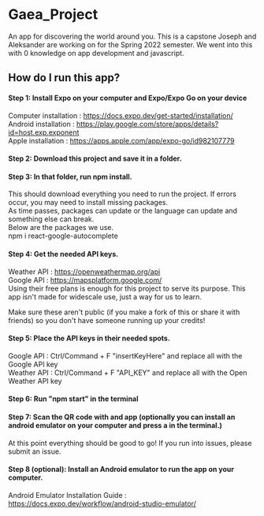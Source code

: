 # Gaea_Project
An app for discovering the world around you. This is a capstone Joseph and Aleksander are working on for the Spring 2022 semester.
We went into this with 0 knowledge on app development and javascript.

## How do I run this app?
#### Step 1: Install Expo on your computer and Expo/Expo Go on your device
Computer installation : https://docs.expo.dev/get-started/installation/  
Android installation  : https://play.google.com/store/apps/details?id=host.exp.exponent  
Apple installation    : https://apps.apple.com/app/expo-go/id982107779  

#### Step 2: Download this project and save it in a folder.

#### Step 3: In that folder, run npm install.
This should download everything you need to run the project. If errors occur, you may need to install missing packages.  
As time passes, packages can update or the language can update and something else can break.  
Below are the packages we use.  
npm i react-google-autocomplete

#### Step 4: Get the needed API keys.
Weather API : https://openweathermap.org/api  
Google API  : https://mapsplatform.google.com/  
Using their free plans is enough for this project to serve its purpose. This app isn't made for widescale use, just a way for us to learn.  

Make sure these aren't public (if you make a fork of this or share it with friends) so you don't have someone running up your credits!  

#### Step 5: Place the API keys in their needed spots.
Google API  : Ctrl/Command + F "insertKeyHere" and replace all with the Google API key  
Weather API : Ctrl/Command + F "API_KEY" and replace all with the Open Weather API key  

#### Step 6: Run "npm start" in the terminal

#### Step 7: Scan the QR code with and app (optionally you can install an android emulator on your computer and press a in the terminal.)
At this point everything should be good to go! If you run into issues, please submit an issue.  

#### Step 8 (optional): Install an Android emulator to run the app on your computer.
Android Emulator Installation Guide : https://docs.expo.dev/workflow/android-studio-emulator/
